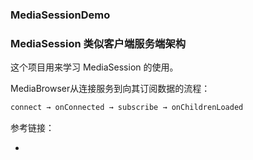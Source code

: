 ### MediaSessionDemo

### MediaSession 类似客户端服务端架构

这个项目用来学习 MediaSession 的使用。

MediaBrowser从连接服务到向其订阅数据的流程：

```xml
connect → onConnected → subscribe → onChildrenLoaded

```

参考链接：

* [](https://developer.android.com/media/media3/session/control-playback?hl=zh-cn)



